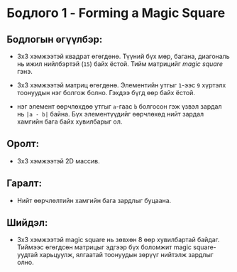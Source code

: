 # Бодлого 1 - Forming a Magic Square

## Бодлогын өгүүлбэр:
- 3x3 хэмжээтэй квадрат өгөгдөнө. Түүний бүх мөр, багана, диагональ нь ижил нийлбэртэй (`15`) байх ёстой. Тийм матрицийг *magic square* гэнэ.

- 3x3 хэмжээтэй матриц өгөгдөнө. Элементийн утгыг `1`-ээс `9` хүртэлх тоонуудын нэг болгож болно. Гэхдээ бүгд өөр байх ёстой.

- нэг элемент өөрчлөхдөө утгыг `a`-гаас `b` болгосон гэж үзвэл зардал нь `|a - b|` байна. Бүх элементүүдийг өөрчлөхөд нийт зардал хамгийн бага байх хувилбарыг ол.

## Оролт:
- 3x3 хэмжээтэй 2D массив.

## Гаралт:
- Нийт өөрчлөлтийн хамгийн бага зардлыг буцаана.

## Шийдэл:
- 3x3 хэмжээтэй magic square нь зөвхөн 8 өөр хувилбартай байдаг. Тиймээс өгөгдсөн матрицыг эдгээр бүх боломжит magic square-уудтай харьцуулж, ялгаатай тоонуудын зөрүүг нийтэлж зардлыг олно.
